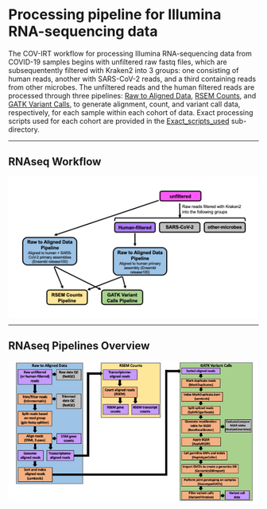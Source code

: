 # Processing pipeline for Illumina RNA-sequencing data

The COV-IRT workflow for processing Illumina RNA-sequencing data from COVID-19 samples begins with unfiltered raw fastq files, which are subsequentently filtered with Kraken2 into 3 groups: one consisting of human reads, another with SARS-CoV-2 reads, and a third containing reads from other microbes. The unfiltered reads and the human filtered reads are processed through three pipelines: [Raw to Aligned Data](), [RSEM Counts](), and [GATK Variant Calls](), to generate alignment, count, and variant call data, respectively, for each sample within each cohort of data. Exact processing scripts used for each cohort are provided in the [Exact_scripts_used](Exact_scripts_used) sub-directory. 

---

## RNAseq Workflow 

<img src="RNAseq_workflow.png" align="center" alt=""/>

---

## RNAseq Pipelines Overview 

<img src="RNAseq_pipelines.png" align="left" alt=""/>
